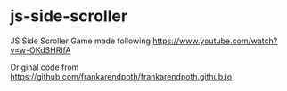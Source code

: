 # js-side-scroller

JS Side Scroller Game made following <https://www.youtube.com/watch?v=w-OKdSHRlfA>

Original code from <https://github.com/frankarendpoth/frankarendpoth.github.io>
